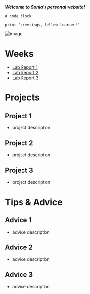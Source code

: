 ***Welcome to Sonia's personal website!***
```
# code block

print 'greetings, fellow learner!'
```

![image](pexels-antonio-batinić-4164418.jpg)

# Weeks
- [Lab Report 1](lab-report-1-week-0.md)
- [Lab Report 2](lab-report-2-week-3.md)
- [Lab Report 3](lab-report-3-week-5.md)

# Projects
## Project 1
- project description
## Project 2
- project description
## Project 3
- project description
# Tips & Advice
## Advice 1
- advice description
## Advice 2
- advice description
## Advice 3
- advice description